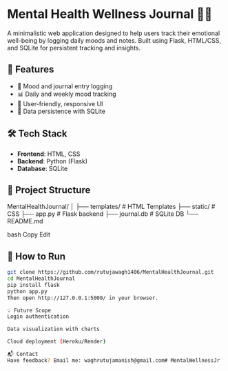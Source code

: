 # Mental Health Wellness Journal 🧠🌿
A minimalistic web application designed to help users track their emotional well-being by logging daily moods and notes. Built using Flask, HTML/CSS, and SQLite for persistent tracking and insights.

## 🌈 Features
- 📝 Mood and journal entry logging
- 📊 Daily and weekly mood tracking
- 🔐 User-friendly, responsive UI
- 💾 Data persistence with SQLite

## 🛠️ Tech Stack
- **Frontend**: HTML, CSS
- **Backend**: Python (Flask)
- **Database**: SQLite

## 📁 Project Structure
MentalHealthJournal/
│
├── templates/ # HTML Templates
├── static/ # CSS
├── app.py # Flask backend
├── journal.db # SQLite DB
└── README.md

bash
Copy
Edit

## 🚀 How to Run
```bash
git clone https://github.com/rutujawagh1406/MentalHealthJournal.git
cd MentalHealthJournal
pip install flask
python app.py
Then open http://127.0.0.1:5000/ in your browser.

💡 Future Scope
Login authentication

Data visualization with charts

Cloud deployment (Heroku/Render)

📬 Contact
Have feedback? Email me: waghrutujamanish@gmail.com# MentalWellnessJr

